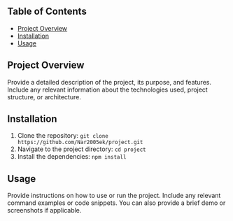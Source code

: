 ## Table of Contents

- [Project Overview](#project-overview)
- [Installation](#installation)
- [Usage](#usage)

## Project Overview

Provide a detailed description of the project, its purpose, and features. Include any relevant information about the technologies used, project structure, or architecture.

## Installation

1. Clone the repository: `git clone https://github.com/Nar2005ek/project.git`
2. Navigate to the project directory: `cd project`
3. Install the dependencies: `npm install`

## Usage

Provide instructions on how to use or run the project. Include any relevant command examples or code snippets. You can also provide a brief demo or screenshots if applicable.

